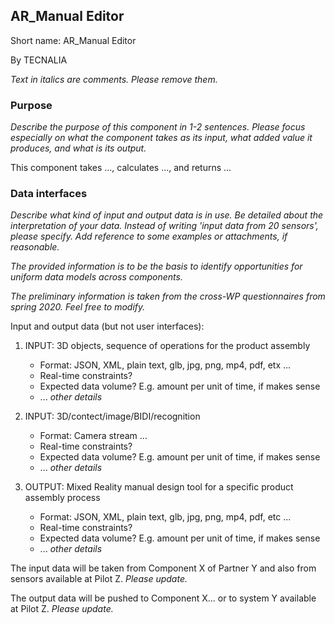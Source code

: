 ## AR_Manual Editor

Short name: AR_Manual Editor

By TECNALIA

_Text in italics are comments. Please remove them._

### Purpose

_Describe the purpose of this component in 1-2 sentences. Please focus especially on what the component takes as its input, what added value it produces, and what is its output._

This component takes ..., calculates ..., and returns ... 

### Data interfaces

_Describe what kind of input and output data is in use.
Be detailed about the interpretation of your data. 
Instead of writing 'input data from 20 sensors', please specify. 
Add reference to some examples or attachments, if reasonable._

_The provided information is to be the basis to identify opportunities for uniform data models across components._

_The preliminary information is taken from the cross-WP questionnaires from spring 2020. Feel free to modify._

Input and output data (but not user interfaces):


1. INPUT: 3D objects, sequence of operations for the product assembly
    - Format: JSON, XML, plain text, glb, jpg, png, mp4, pdf, etx ...
    - Real-time constraints?
    - Expected data volume? E.g. amount per unit of time, if makes sense
    - ... _other details_

1. INPUT: 3D/contect/image/BIDI/recognition
    - Format: Camera stream ...
    - Real-time constraints?
    - Expected data volume? E.g. amount per unit of time, if makes sense
    - ... _other details_

1. OUTPUT: Mixed Reality manual design tool for a specific product assembly process
    - Format: JSON, XML, plain text, glb, jpg, png, mp4, pdf, etc ...
    - Real-time constraints?
    - Expected data volume? E.g. amount per unit of time, if makes sense
    - ... _other details_


The input data will be taken from Component X of Partner Y 
and also from sensors available at Pilot Z. _Please update._

The output data will be pushed to Component X... 
or to system Y available at Pilot Z. _Please update._